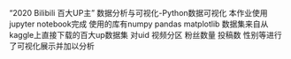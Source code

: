 
“2020 Bilibili 百大UP主” 数据分析与可视化-Python数据可视化
本作业使用jupyter notebook完成
使用的库有numpy pandas matplotlib 
数据集来自从kaggle上直接下载的百大up数据集
对uid 视频分区 粉丝数量 投稿数 性别等进行了可视化展示并加以分析

